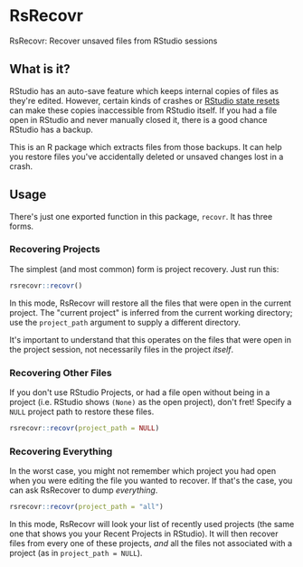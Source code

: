 # RsRecovr

RsRecovr: Recover unsaved files from RStudio sessions

## What is it?

RStudio has an auto-save feature which keeps internal copies of files as
they're edited. However, certain kinds of crashes or [RStudio state
resets](https://support.rstudio.com/hc/en-us/articles/200534577-Resetting-RStudio-Desktop-s-State)
can make these copies inaccessible from RStudio itself. If you had a file open
in RStudio and never manually closed it, there is a good chance RStudio has a
backup.

This is an R package which extracts files from those backups. It can help you
restore files you've accidentally deleted or unsaved changes lost in a crash.

## Usage

There's just one exported function in this package, `recovr`. It has three forms.

### Recovering Projects

The simplest (and most common) form is project recovery. Just run this:

```r
rsrecovr::recovr()
```

In this mode, RsRecovr will restore all the files that were open in the current
project. The "current project" is inferred from the current working directory;
use the `project_path` argument to supply a different directory.

It's important to understand that this operates on the files that were open in
the project session, not necessarily files in the project *itself*. 

### Recovering Other Files

If you don't use RStudio Projects, or had a file open without being in a
project (i.e. RStudio shows `(None)` as the open project), don't fret! Specify
a `NULL` project path to restore these files.

```r
rsrecovr::recovr(project_path = NULL)
```

### Recovering Everything

In the worst case, you might not remember which project you had open when you
were editing the file you wanted to recover. If that's the case, you can ask
RsRecover to dump *everything*.


```r
rsrecovr::recovr(project_path = "all")
```

In this mode, RsRecovr will look your list of recently used projects (the same
one that shows you your Recent Projects in RStudio). It will then recover files
from every one of these projects, *and* all the files not associated with a
project (as in `project_path = NULL`). 


